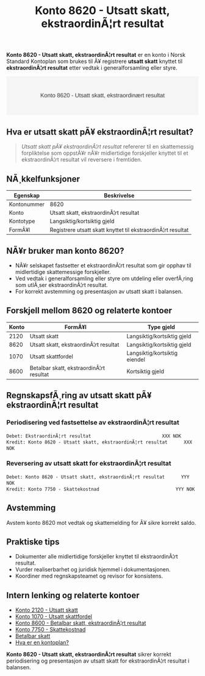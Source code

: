 ﻿---
title: "Konto 8620 - Utsatt skatt, ekstraordinÃ¦rt resultat"
meta_title: "8620-utsatt-skatt-ekstraordinart-resultat"
meta_description: '**Konto 8620 - Utsatt skatt, ekstraordinÃ¦rt resultat** er en konto i Norsk Standard Kontoplan som brukes til Ã¥ registrere **utsatt skatt** knyttet til **ekstr...'
slug: 8620-utsatt-skatt-ekstraordinart-resultat
type: blog
layout: pages/single
---

**Konto 8620 - Utsatt skatt, ekstraordinÃ¦rt resultat** er en konto i Norsk Standard Kontoplan som brukes til Ã¥ registrere **utsatt skatt** knyttet til **ekstraordinÃ¦rt resultat** etter vedtak i generalforsamling eller styre.

![Illustrasjon av konto 8620 Utsatt skatt, ekstraordinÃ¦rt resultat](8620-utsatt-skatt-ekstraordinart-resultat-image.svg)

## Hva er utsatt skatt pÃ¥ ekstraordinÃ¦rt resultat?

> *Utsatt skatt pÃ¥ ekstraordinÃ¦rt resultat* refererer til en skattemessig forpliktelse som oppstÃ¥r nÃ¥r midlertidige forskjeller knyttet til et ekstraordinÃ¦rt resultat vil reversere i fremtiden.

## NÃ¸kkelfunksjoner

| Egenskap      | Beskrivelse                                                      |
|---------------|------------------------------------------------------------------|
| Kontonummer   | 8620                                                             |
| Konto         | Utsatt skatt, ekstraordinÃ¦rt resultat                            |
| Kontotype     | Langsiktig/kortsiktig gjeld                                      |
| FormÃ¥l        | Registrere utsatt skatt knyttet til ekstraordinÃ¦rt resultat      |

## NÃ¥r bruker man konto 8620?

* NÃ¥r selskapet fastsetter et ekstraordinÃ¦rt resultat som gir opphav til midlertidige skattemessige forskjeller.
* Ved vedtak i generalforsamling eller styre om utdeling eller overfÃ¸ring som utlÃ¸ser ekstraordinÃ¦rt resultat.
* For korrekt avstemming og presentasjon av utsatt skatt i balansen.

## Forskjell mellom 8620 og relaterte kontoer

| Konto | FormÃ¥l                                                      | Type gjeld                    |
|-------|-------------------------------------------------------------|-------------------------------|
| 2120  | Utsatt skatt                                                 | Langsiktig/kortsiktig gjeld   |
| 8620  | Utsatt skatt, ekstraordinÃ¦rt resultat                        | Langsiktig/kortsiktig gjeld   |
| 1070  | Utsatt skattfordel                                          | Langsiktig/kortsiktig eiendel |
| 8600  | Betalbar skatt, ekstraordinÃ¦rt resultat                     | Kortsiktig gjeld             |

## RegnskapsfÃ¸ring av utsatt skatt pÃ¥ ekstraordinÃ¦rt resultat

### Periodisering ved fastsettelse av ekstraordinÃ¦rt resultat

```plaintext
Debet: EkstraordinÃ¦rt resultat                          XXX NOK
Kredit: Konto 8620 - Utsatt skatt, ekstraordinÃ¦rt resultat      XXX NOK
```

### Reversering av utsatt skatt for ekstraordinÃ¦rt resultat

```plaintext
Debet: Konto 8620 - Utsatt skatt, ekstraordinÃ¦rt resultat      YYY NOK
Kredit: Konto 7750 - Skattekostnad                            YYY NOK
```

## Avstemming

Avstem konto 8620 mot vedtak og skattemelding for Ã¥ sikre korrekt saldo.

## Praktiske tips

* Dokumenter alle midlertidige forskjeller knyttet til ekstraordinÃ¦rt resultat.
* Vurder realiserbarhet og juridisk hjemmel i dokumentasjonen.
* Koordiner med regnskapsteamet og revisor for konsistens.

## Intern lenking og relaterte kontoer

* [Konto 2120 - Utsatt skatt](/blogs/kontoplan/2120-utsatt-skatt "Konto 2120 - Utsatt skatt")
* [Konto 1070 - Utsatt skattfordel](/blogs/kontoplan/1070-utsatt-skattfordel "Konto 1070 - Utsatt skattfordel")
* [Konto 8600 - Betalbar skatt, ekstraordinÃ¦rt resultat](/blogs/kontoplan/8600-betalbar-skatt-ekstraordinart-resultat "Konto 8600 - Betalbar skatt, ekstraordinÃ¦rt resultat")
* [Konto 7750 - Skattekostnad](/blogs/kontoplan/7750-skattekostnad "Konto 7750 - Skattekostnad")
* [Betalbar skatt](/blogs/regnskap/betalbar-skatt "Betalbar skatt â€“ Komplett guide til beregning og hÃ¥ndtering")
* [Hva er en kontoplan?](/blogs/regnskap/hva-er-kontoplan "Hva er en Kontoplan? Komplett Guide til Kontoplaner i Norsk Regnskap")

**Konto 8620 - Utsatt skatt, ekstraordinÃ¦rt resultat** sikrer korrekt periodisering og presentasjon av utsatt skatt for ekstraordinÃ¦rt resultat i balansen.

